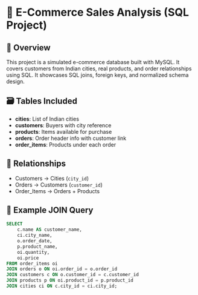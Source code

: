 # 🛒 E-Commerce Sales Analysis (SQL Project)

## 📌 Overview
This project is a simulated e-commerce database built with MySQL. It covers customers from Indian cities, real products, and order relationships using SQL. It showcases SQL joins, foreign keys, and normalized schema design.

## 🗃️ Tables Included
- **cities**: List of Indian cities
- **customers**: Buyers with city reference
- **products**: Items available for purchase
- **orders**: Order header info with customer link
- **order_items**: Products under each order

## 🔗 Relationships
- Customers → Cities (`city_id`)
- Orders → Customers (`customer_id`)
- Order_Items → Orders + Products

## 🧠 Example JOIN Query

```sql
SELECT 
    c.name AS customer_name,
    ci.city_name,
    o.order_date,
    p.product_name,
    oi.quantity,
    oi.price
FROM order_items oi
JOIN orders o ON oi.order_id = o.order_id
JOIN customers c ON o.customer_id = c.customer_id
JOIN products p ON oi.product_id = p.product_id
JOIN cities ci ON c.city_id = ci.city_id;
